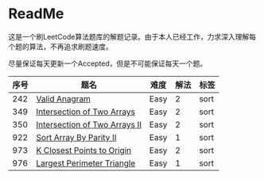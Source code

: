# ReadMe

这是一个刷LeetCode算法题库的解题记录。由于本人已经工作，力求深入理解每个题的算法，不再追求刷题速度。

尽量保证每天更新一个Accepted，但是不可能保证每天一个题。

序号 | 题名                                                                                          | 难度 | 解法 | 标签
-----|-----------------------------------------------------------------------------------------------|------|------|-----
242  | [Valid Anagram](https://leetcode.com/problems/valid-anagram/)                                 | Easy | 2    | sort
349  | [Intersection of Two Arrays](https://leetcode.com/problems/intersection-of-two-arrays)        | Easy | 2    | sort
350  | [Intersection of Two Arrays II](https://leetcode.com/problems/intersection-of-two-arrays-ii/) | Easy | 2    | sort
922  | [Sort Array By Parity II](https://leetcode.com/problems/sort-array-by-parity-ii/)             | Easy | 1    | sort
973  | [K Closest Points to Origin](https://leetcode.com/problems/k-closest-points-to-origin/)       | Easy | 2    | sort
976  | [Largest Perimeter Triangle](https://leetcode.com/problems/largest-perimeter-triangle/)       | Easy | 1    | sort